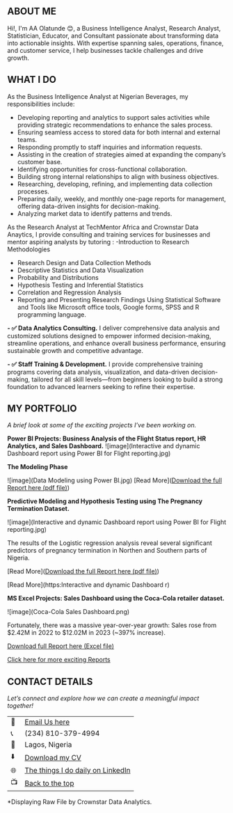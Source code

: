 <!--Section 1: Introduce your self-->
## ABOUT ME

Hi!, I'm AA Olatunde 😊, a Business Intelligence Analyst, Research Analyst, Statistician, Educator, and Consultant passionate about transforming data into actionable insights. With expertise spanning sales, operations, finance, and customer service, I help businesses tackle challenges and drive growth.


<!--Mention your top/relevant skills here - core and soft skills-->
## WHAT I DO

As the Business Intelligence Analyst at Nigerian Beverages, my responsibilities include:  
- Developing reporting and analytics to support sales activities while providing strategic recommendations to enhance the sales process.  
- Ensuring seamless access to stored data for both internal and external teams.  
- Responding promptly to staff inquiries and information requests.  
- Assisting in the creation of strategies aimed at expanding the company’s customer base.  
- Identifying opportunities for cross-functional collaboration.  
- Building strong internal relationships to align with business objectives.  
- Researching, developing, refining, and implementing data collection processes.  
- Preparing daily, weekly, and monthly one-page reports for management, offering data-driven insights for decision-making.  
- Analyzing market data to identify patterns and trends.

As the Research Analyst at TechMentor Africa and Crownstar Data Anaytics, I provide consulting and training services for businesses and mentor aspiring analysts by tutoring :
-Introduction to Research Methodologies
- Research Design and Data Collection Methods
- Descriptive Statistics and Data Visualization
- Probability and Distributions
- Hypothesis Testing and Inferential Statistics
- Correlation and Regression Analysis
- Reporting and Presenting Research Findings
Using Statistical Software and Tools like Microsoft office tools, Google forms, SPSS and R programming language.
 
**- ✅ Data Analytics Consulting.**
I deliver comprehensive data analysis and customized solutions designed to empower informed decision-making, streamline operations, and enhance overall business performance, ensuring sustainable growth and competitive advantage.

**- ✅ Staff Training & Development.**
I provide comprehensive training programs covering data analysis, visualization, and data-driven decision-making, tailored for all skill levels—from beginners looking to build a strong foundation to advanced learners seeking to refine their expertise. 


<!--Section 2: List 3-4 key projects-->
## MY PORTFOLIO 

*A brief look at some of the exciting projects I’ve been working on.*

**Power BI Projects: Business Analysis of the Flight Status report, HR Analytics, and Sales Dashboard.**
![image](Interactive and dynamic Dashboard report using Power BI for Flight reporting.jpg)

**The Modeling Phase**

![image](Data Modeling using Power BI.jpg)
[Read More](<a href="Flight Report.pbix">Download the full Report here (pdf file)</a>)

**Predictive Modeling and Hypothesis Testing using The Pregnancy Termination Dataset.**

![image](Interactive and dynamic Dashboard report using Power BI for Flight reporting.jpg)

The results of the Logistic regression analysis reveal several significant predictors of pregnancy termination in Northen and Southern parts of Nigeria.

[Read More](<a href="The Influence of Pregnancy Termination in Nigeria.pdf">Download the full Report here (pdf file)</a>)

[Read More](https:Interactive and dynamic Dashboard r)

**MS Excel Projects: Sales Dashboard using the Coca-Cola retailer dataset.**

![image](Coca-Cola Sales Dashboard.png)

Fortunately, there was a massive year-over-year growth: Sales rose from $2.42M in 2022 to $12.02M in 2023 (~397% increase). 

<a href="Coca-Cola Retailer Dashboard.xlsx">Download full Report here (Excel file)</a>

<a href="https://drive.google.com/drive/folders/1eGbgcNavmiDxlyerbJWVGMeHBNALq8aC?usp=drive_link">Click here for more exciting Reports </a>
## CONTACT DETAILS

*Let’s connect and explore how we can create a meaningful impact together!*
<table>
  <tbody>
    <tr>
      <td>📧</td>
      <td><a href="mailto: abdulbasitabdulmumin0@gmail.com">Email Us here</a></td>
    </tr>
    <tr>
      <td>📞</td>
      <td>(234) 810-379-4994</td>
    </tr>
    <tr>
      <td>📍</td>
      <td>Lagos, Nigeria</td>
    </tr>
    <tr>
      <td>⬇️</td>
      <td><a href="ABDULMUMIN Abdulbasit Olatunde-CV.pdf">Download my CV</a></td>
    </tr>
    <tr>
      <td>🌐</td>
      <td><a href="https://www.linkedin.com/in/abdulbasit-abdulmumin8110567538">The things I do daily on LinkedIn</a></td>
    </tr>
    <tr>
      <td>📺</td>
      <td><a href="#">Back to the top</a></td>
    </tr>
  </tbody>
</table>

   



*Displaying Raw File by Crownstar Data Analytics.
